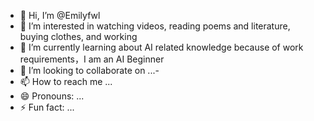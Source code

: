 - 👋 Hi, I’m @Emilyfwl
- 👀 I’m interested in watching videos, reading poems and literature, buying clothes, and working
- 🌱 I’m currently learning about AI related knowledge because of work requirements，I am an AI Beginner 
- 💞️ I’m looking to collaborate on ...- 
- 📫 How to reach me ...
- 😄 Pronouns: ...
- ⚡ Fun fact: ...

<!---
Emilyfwl/Emilyfwl is a ✨ special ✨ repository because its `README.md` (this file) appears on your GitHub profile.
You can click the Preview link to take a look at your changes.
--->
